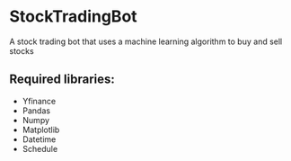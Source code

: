 # StockTradingBot

A stock trading bot that uses a machine learning algorithm to buy and sell stocks

## Required libraries:
- Yfinance
- Pandas
- Numpy
- Matplotlib
- Datetime
- Schedule

